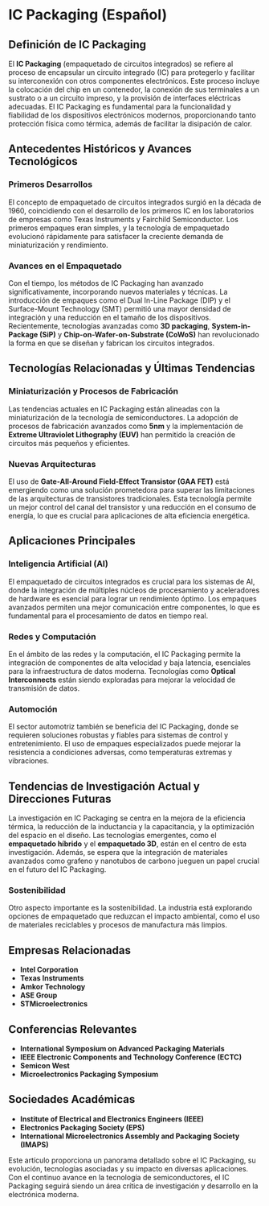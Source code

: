 # IC Packaging (Español)

## Definición de IC Packaging

El **IC Packaging** (empaquetado de circuitos integrados) se refiere al proceso de encapsular un circuito integrado (IC) para protegerlo y facilitar su interconexión con otros componentes electrónicos. Este proceso incluye la colocación del chip en un contenedor, la conexión de sus terminales a un sustrato o a un circuito impreso, y la provisión de interfaces eléctricas adecuadas. El IC Packaging es fundamental para la funcionalidad y fiabilidad de los dispositivos electrónicos modernos, proporcionando tanto protección física como térmica, además de facilitar la disipación de calor.

## Antecedentes Históricos y Avances Tecnológicos

### Primeros Desarrollos

El concepto de empaquetado de circuitos integrados surgió en la década de 1960, coincidiendo con el desarrollo de los primeros IC en los laboratorios de empresas como Texas Instruments y Fairchild Semiconductor. Los primeros empaques eran simples, y la tecnología de empaquetado evolucionó rápidamente para satisfacer la creciente demanda de miniaturización y rendimiento.

### Avances en el Empaquetado

Con el tiempo, los métodos de IC Packaging han avanzado significativamente, incorporando nuevos materiales y técnicas. La introducción de empaques como el Dual In-Line Package (DIP) y el Surface-Mount Technology (SMT) permitió una mayor densidad de integración y una reducción en el tamaño de los dispositivos. Recientemente, tecnologías avanzadas como **3D packaging**, **System-in-Package (SiP)** y **Chip-on-Wafer-on-Substrate (CoWoS)** han revolucionado la forma en que se diseñan y fabrican los circuitos integrados.

## Tecnologías Relacionadas y Últimas Tendencias

### Miniaturización y Procesos de Fabricación

Las tendencias actuales en IC Packaging están alineadas con la miniaturización de la tecnología de semiconductores. La adopción de procesos de fabricación avanzados como **5nm** y la implementación de **Extreme Ultraviolet Lithography (EUV)** han permitido la creación de circuitos más pequeños y eficientes. 

### Nuevas Arquitecturas

El uso de **Gate-All-Around Field-Effect Transistor (GAA FET)** está emergiendo como una solución prometedora para superar las limitaciones de las arquitecturas de transistores tradicionales. Esta tecnología permite un mejor control del canal del transistor y una reducción en el consumo de energía, lo que es crucial para aplicaciones de alta eficiencia energética.

## Aplicaciones Principales

### Inteligencia Artificial (AI)

El empaquetado de circuitos integrados es crucial para los sistemas de AI, donde la integración de múltiples núcleos de procesamiento y aceleradores de hardware es esencial para lograr un rendimiento óptimo. Los empaques avanzados permiten una mejor comunicación entre componentes, lo que es fundamental para el procesamiento de datos en tiempo real.

### Redes y Computación

En el ámbito de las redes y la computación, el IC Packaging permite la integración de componentes de alta velocidad y baja latencia, esenciales para la infraestructura de datos moderna. Tecnologías como **Optical Interconnects** están siendo exploradas para mejorar la velocidad de transmisión de datos.

### Automoción

El sector automotriz también se beneficia del IC Packaging, donde se requieren soluciones robustas y fiables para sistemas de control y entretenimiento. El uso de empaques especializados puede mejorar la resistencia a condiciones adversas, como temperaturas extremas y vibraciones.

## Tendencias de Investigación Actual y Direcciones Futuras

La investigación en IC Packaging se centra en la mejora de la eficiencia térmica, la reducción de la inductancia y la capacitancia, y la optimización del espacio en el diseño. Las tecnologías emergentes, como el **empaquetado híbrido** y el **empaquetado 3D**, están en el centro de esta investigación. Además, se espera que la integración de materiales avanzados como grafeno y nanotubos de carbono jueguen un papel crucial en el futuro del IC Packaging.

### Sostenibilidad

Otro aspecto importante es la sostenibilidad. La industria está explorando opciones de empaquetado que reduzcan el impacto ambiental, como el uso de materiales reciclables y procesos de manufactura más limpios.

## Empresas Relacionadas

- **Intel Corporation**
- **Texas Instruments**
- **Amkor Technology**
- **ASE Group**
- **STMicroelectronics**

## Conferencias Relevantes

- **International Symposium on Advanced Packaging Materials**
- **IEEE Electronic Components and Technology Conference (ECTC)**
- **Semicon West**
- **Microelectronics Packaging Symposium**

## Sociedades Académicas

- **Institute of Electrical and Electronics Engineers (IEEE)**
- **Electronics Packaging Society (EPS)**
- **International Microelectronics Assembly and Packaging Society (IMAPS)**

Este artículo proporciona un panorama detallado sobre el IC Packaging, su evolución, tecnologías asociadas y su impacto en diversas aplicaciones. Con el continuo avance en la tecnología de semiconductores, el IC Packaging seguirá siendo un área crítica de investigación y desarrollo en la electrónica moderna.